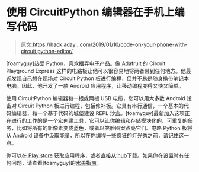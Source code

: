 # 使用 CircuitPython 编辑器在手机上编写代码

> 原文:[https://hack aday . com/2019/01/10/code-on-your-phone-with-circuit python-editor/](https://hackaday.com/2019/01/10/code-on-your-phone-with-circuitpython-editor/)

[foamyguy]热爱 Python，喜欢摆弄电子产品。像 Adafruit 的 Circuit Playground Express 这样的电路板让他可以很容易地将两者带到任何地方。他最近发现自己想在现场对 Circuit Python 板进行编程，但并不总是随身携带笔记本电脑。因此，他开发了一款 Android 应用程序，让移动编程变得又快又简单。

使用 CircuitPython 编辑器和一根或两根 USB 电缆，您可以用大多数 Android 设备对 Circuit Python 板进行编程，包括修补板。它具有串行通信，一个基本的代码编辑器，和一个基于代码的城堡建设 REPL 沙盒。[foamyguy]最新加入这项正在进行的工作的是一个宏创建工具，它可以让你编辑和存储模块化的、可重复的任务，比如将所有的新像素变成蓝色，或者以笑脸图案点亮它们。电路 Python 板将从 Android 设备中汲取能量，所以在你编程一些疯狂的灯光秀之前，请记住这一点。

你可以[在 Play store](https://play.google.com/store/apps/details?id=com.foamyguy.circuitpythoneditor) 获取应用程序，或者[直接从‘hub](https://github.com/FoamyGuy/Android_CircuitPython_Editor)下载。如果你在设置时有任何问题，请查看[foamyguy]的[水果指南](https://learn.adafruit.com/using-the-android-circuitpython-editor)。